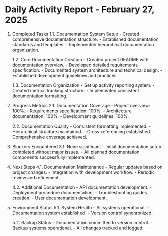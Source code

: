# Daily Activity Report - February 27, 2025

1. Completed Tasks
   1.1. Documentation System Setup
       - Created comprehensive documentation structure.
       - Established documentation standards and templates.
       - Implemented hierarchical documentation organization.

   1.2. Core Documentation Creation
       - Created project README with documentation overview.
       - Developed detailed requirements specification.
       - Documented system architecture and technical design.
       - Established development guidelines and practices.

   1.3. Documentation Organization
       - Set up activity reporting system.
       - Created metrics tracking structure.
       - Implemented consistent documentation formatting.

2. Progress Metrics
   2.1. Documentation Coverage
       - Project overview: 100%.
       - Requirements specification: 100%.
       - Architecture documentation: 100%.
       - Development guidelines: 100%.

   2.2. Documentation Quality
       - Consistent formatting implemented.
       - Hierarchical structure maintained.
       - Cross-referencing established.
       - Comprehensive coverage achieved.

3. Blockers Encountered
   3.1. None significant
       - Initial documentation setup completed without major issues.
       - All planned documentation components successfully implemented.

4. Next Steps
   4.1. Documentation Maintenance
       - Regular updates based on project changes.
       - Integration with development workflow.
       - Periodic review and refinement.

   4.2. Additional Documentation
       - API documentation development.
       - Deployment procedure documentation.
       - Troubleshooting guides creation.
       - User documentation development.

5. Environment Status
   5.1. System Health
       - All systems operational.
       - Documentation system established.
       - Version control synchronized.

   5.2. Backup Status
       - Documentation committed to version control.
       - Backup systems operational.
       - All changes tracked and logged.
